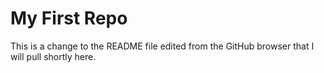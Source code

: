 # My First Repo
This is a change to the README file edited from the GitHub browser that I will pull shortly here.
